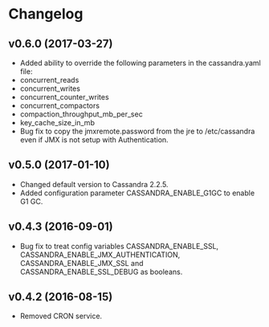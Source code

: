# Changelog

## v0.6.0 (2017-03-27)
* Added ability to override the following parameters in the cassandra.yaml file:
 * concurrent_reads
 * concurrent_writes
 * concurrent_counter_writes
 * concurrent_compactors
 * compaction_throughput_mb_per_sec
 * key_cache_size_in_mb
* Bug fix to copy the jmxremote.password from the jre to /etc/cassandra even
if JMX is not setup with Authentication.

## v0.5.0 (2017-01-10)
* Changed default version to Cassandra 2.2.5.
* Added configuration parameter CASSANDRA_ENABLE_G1GC to enable G1 GC.

## v0.4.3 (2016-09-01)
* Bug fix to treat config variables CASSANDRA_ENABLE_SSL,
CASSANDRA_ENABLE_JMX_AUTHENTICATION, CASSANDRA_ENABLE_JMX_SSL and
CASSANDRA_ENABLE_SSL_DEBUG as booleans.

## v0.4.2 (2016-08-15)
* Removed CRON service.
